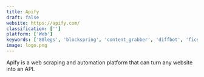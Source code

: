 ```yaml
---
title: Apify
draft: false 
website: https://apify.com/
classification: ['']
platform: ['Web']
keywords: ['80legs', 'blockspring', 'content_grabber', 'diffbot', 'ficstar_web_grabber', 'flutter_by_google', 'kimono', 'octoparse', 'parsehub', 'portia', 'promptcloud', 'scrapebox', 'scrapehero', 'scrapinghub', 'scrapy', 'scrapy_cloud', 'sitebulb', 'textconverter_4', 'imacros']
image: logo.png
---
```

Apify is a web scraping and automation platform that can turn any website into an API.